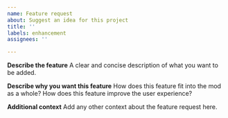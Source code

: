 ```yaml
---
name: Feature request
about: Suggest an idea for this project
title: ''
labels: enhancement
assignees: ''

---
```


**Describe the feature**
A clear and concise description of what you want to be added.

**Describe why you want this feature**
How does this feature fit into the mod as a whole?
How does this feature improve the user experience?

**Additional context**
Add any other context about the feature request here.
